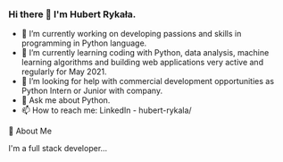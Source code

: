 ### Hi there 👋 I'm Hubert Rykała.

- 🔭 I’m currently working on developing passions and skills in programming in Python language.
- 🌱 I’m currently learning coding with Python, data analysis, machine learning algorithms and building web applications very active and regularly for May 2021.
- 🤔 I’m looking for help with commercial development opportunities as Python Intern or Junior with company.
- 💬 Ask me about Python.
- 📫 How to reach me: LinkedIn - hubert-rykala/


🚀 About Me

I'm a full stack developer...

